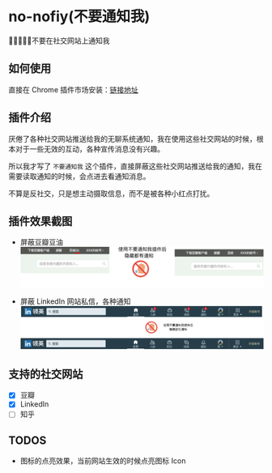 # no-nofiy(不要通知我)

🚫🙅‍♂️🙅‍♀️不要在社交网站上通知我

## 如何使用

直接在 Chrome 插件市场安装：[链接地址](https://chrome.google.com/webstore/detail/%E4%B8%8D%E8%A6%81%E9%80%9A%E7%9F%A5%E6%88%91/mjgncfhmmghfnknbjnobnoncgdnkmfdl)

## 插件介绍

厌倦了各种社交网站推送给我的无聊系统通知，我在使用这些社交网站的时候，根本对于一些无效的互动，各种宣传消息没有兴趣。

所以我才写了 `不要通知我` 这个插件，直接屏蔽这些社交网站推送给我的通知，我在需要读取通知的时候，会点进去看通知消息。

不算是反社交，只是想主动摄取信息，而不是被各种小红点打扰。

## 插件效果截图

- 屏蔽豆瓣豆油
![douban](https://raw.githubusercontent.com/linhuiw/no-notify/master/assets/douban.png)

- 屏蔽 LinkedIn 网站私信，各种通知
![LinkedIn](https://raw.githubusercontent.com/linhuiw/no-notify/master/assets/linkedin.png)

## 支持的社交网站
- [x] 豆瓣
- [x] LinkedIn
- [ ] 知乎

## TODOS
- 图标的点亮效果，当前网站生效的时候点亮图标 Icon